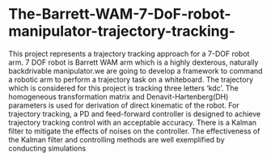 # The-Barrett-WAM-7-DoF-robot-manipulator-trajectory-tracking-
This project represents a trajectory tracking
approach for a 7-DOF robot arm. 7 DOF robot is Barrett
WAM arm which is a highly dexterous, naturally
backdrivable manipulator.we are going to
develop a framework to command a robotic arm to
perform a trajectory task on a whiteboard. The trajectory
which is considered for this project is tracking three letters
‘kdc’. The homogeneous transformation matrix and
Denavit-Hartenberg(DH) parameters is used for
derivation of direct kinematic of the robot. For trajectory
tracking, a PD and feed-forward controller is designed to
achieve trajectory tracking control with an acceptable
accuracy. There is a Kalman filter to mitigate the effects
of noises on the controller. The effectiveness of the
Kalman filter and controlling methods are well
exemplified by conducting simulations
